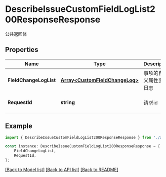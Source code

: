 # DescribeIssueCustomFieldLogList200ResponseResponse

公共返回体

## Properties

Name | Type | Description | Notes
------------ | ------------- | ------------- | -------------
**FieldChangeLogList** | [**Array&lt;CustomFieldChangeLog&gt;**](CustomFieldChangeLog.md) | 事项的自定义属性变更日志 | [optional] [default to undefined]
**RequestId** | **string** | 请求id | [optional] [default to 'xxxxx']

## Example

```typescript
import { DescribeIssueCustomFieldLogList200ResponseResponse } from './api';

const instance: DescribeIssueCustomFieldLogList200ResponseResponse = {
    FieldChangeLogList,
    RequestId,
};
```

[[Back to Model list]](../README.md#documentation-for-models) [[Back to API list]](../README.md#documentation-for-api-endpoints) [[Back to README]](../README.md)
